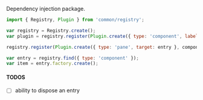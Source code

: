Dependency injection package.

```javascript
import { Registry, Plugin } from 'common/registry';

var registry = Registry.create();
var plugin = registry.register(Plugin.create({ type: 'component', label: 'My component label' }, componentFactory));

registry.register(Plugin.create({ type: 'pane', target: entry }, componentEditorFactory));

var entry = registry.find({ type: 'component' });
var item = entry.factory.create();
```


#### TODOS

- [ ] ability to dispose an entry
